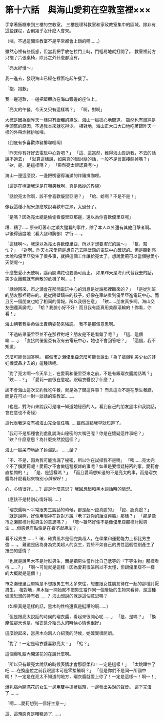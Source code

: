 # 第十六話　與海山愛莉在空教室裡×××

手拿著飯糰來到三樓的空教室。
三樓是理科教室和家政教室集中的區域，除非有這些課程，否則幾乎沒什麼人會來。

（咦，不過這間空教室不是平常都會上鎖的嗎......）

雖然心裡有些疑惑，但當我把手放在拉門上時，門輕易地就打開了。
教室裡前方只擺了六張桌椅，除此之外什麼都沒有。

「亮太好慢～」

我一進去，發現海山已經在裡面吃起午餐了。

「抱、抱歉」

我一邊道歉，一邊把飯糰放在海山旁邊的座位上。

「亮太的午餐，今天又只有這樣嗎？」
「啊，對啊」

大概是因為跟昨天一樣只有飯糰的緣故，海山一臉擔心地問道。
雖然也有單純是手頭緊的原因，不過我本來就吃得少。
相對地，海山正大口大口地吃著跟昨天一樣的外帶炸豬排咖哩。

（到底有多喜歡炸豬排咖哩啊）

「昨天你有好好去電玩中心對吧？」
「這、這當然，難得海山告訴我，不去的話說不過去」
「就算這樣說，如果真的很討厭的話，一般不是會直接翹掉嗎？」
「欸，是、是這樣嗎？」
「果然亮太很認真呢～」

海山一邊這麼說，一邊把嘴塞得滿滿的炸豬排咖哩。

（這是在稱讚我還是在嘲笑我啊，真是微妙的界線）

「話說亮太你啊，該不會喜歡優里亞吧？」
「蛤、蛤啊？不是不是！」

像我這種小蝦米怎麼敢說喜歡市之瀬，太過分了。

「是嗎？因為亮太總是偷偷看優里亞那邊，還以為你喜歡優里亞呢」

糟、糟了......原來盯著市之瀬大腿看的事件，除了本人以外還有其他目擊者啊。
以後得適度地（看大腿和胸部）才行......。

「這樣啊～。我還以為亮太喜歡優里亞，所以才想要*幫忙*的說～」
「幫、幫忙？」
「對啊。昨天本來愛莉是想自己去隔壁鎮的電玩中心確認的。但是聽到亮太說和優里亞發生了很多事，就把這個工作讓給亮太了。想說愛莉可以當個戀愛小天使呢～」

什麼戀愛小天使啊，腦內開滿花也要適可而止。
如果昨天是海山代替我去的話，美少女團體就有解散的危機了啊......！

「話說回來，市之瀬會在那間電玩中心的消息是從誰那裡聽來的？」
「是從別班的朋友那裡聽來的。是從隔壁鎮來的孩子，好像在車站看到優里亞進電玩中心。而且另一個朋友也給了相同的情報，所以我很在意」
「欸......朋友真多啊。海山交友圈還真廣呢」
「蛤？我臉小好不好！而且我有認真用美顏滾輪的！你看，你看！」

海山朝著我拼命做出賣萌姿勢來強調。
我不是那個意思啊。

「不過結果優里亞並不在那裡對吧？朋友是不是看錯了呢？」
「這、這個嘛......」
「直接問優里亞有沒有去電玩中心，她也不會回答吧？」
「這個，我不知道」

怎麼可能會回答啊。
那個市之瀬優里亞怎麼可能會說出「為了搶爆乳美少女的娃娃機獎品才去的」這種話呢。

「對了亮太啊～今天早上，在愛莉和優里亞來之前，不是有跟瑠衣醬說話嗎？」
「欸......？」
「愛莉一直很在意呢。跟瑠衣醬說了什麼？」

該不會海山這次又約我吃午餐，就是為了問這件事？
而且這次不是在學生餐廳，而是在可以一對一談話的空教室......。

（也是，對海山來說我可是唯一知道她秘密的人。看到自己的朋友黑木和我說話，會在意也不奇怪）

這代表我還沒有被海山完全信任嗎......雖然這點我早就知道了。

「我可不是那種會到處亂說海山秘密的大嘴巴喔？你是在懷疑這件事吧？」
「欸？什麼意思？為什麼突然說這個？」

海山一臉呆滯地舔了舔湯匙。
......蛤？

「不、不是，因為我可能洩漏了秘密，所以你在試探我不是嗎」
「唉......亮太完全不了解愛莉呢！愛莉才不會做這種複雜的事呢？如果是要懷疑秘密的事，愛莉會直接問的！」
「是、是這樣嗎？」
「而且愛莉想知道的不是亮太的事，而是瑠衣醬為什麼看起來特別*心情很好*！」

心、心情很好......？
這是什麼意思？
我回想起和黑木談話時的情況。

（應該不是特別心情好啊......）

「瑠衣醬啊～平常跟男生說話的時候，都是超～認真臉的」
「認、認真臉？」
「就是說啊，好像用眼神在對對方說『老子對你的話沒興趣』那樣？」
「那是像市之瀬那樣討厭男生的意思嗎？」
「嗯～雖然好像不是像優里亞那樣討厭男生......但感覺有點像是在*看不起男生*？」

看不起男生......？
確、確實黑木是個完美超人，在學業和運動能力上都比男生強......。
難道是因為身為完美超人的女生，對於不如自己的男性這個性別產生了扭曲的感情？

「也就是說黑木不是討厭男生，而是把男生當作比自己低等的『下等生物』那樣看待......？」
「啊～可能就是這樣！因為愛莉很笨所以不太懂，但跟優里亞不一樣的大概就是這個！」

市之瀬優里亞單純是不想跟男生有太多來往，想要跟女性朋友待在一起的那種討厭男生。
相對地，黑木從一開始就不把男生當作同一個層級的生物來看待，是這種偏激思想的持有者......？
海山想說的就是這個意思嗎？

（如果真是這樣的話，黑木的性格還真是挺糟的啊......）

「但是跟亮太說話的時候的瑠衣醬，看起來很開心呢......」
「是、是嗎？」
「換座位那天也是，瑠衣醬介紹亮太的時候心情也很好」

這麼說起來，當黑木向兩人介紹我的時候，她確實很開朗。

「對了！一定是瑠衣醬喜歡亮太！」
「蛤？」

這個爆乳腦內開滿花的在說什麼啊。

「所以只有跟亮太說話的時候表情才會那麼柔和！一定是這樣！」
「太跳躍性了吧......在換座位之前我跟黑木可是零接觸啊？」
「但是你們不是同一所國中嗎！？一定是在亮太不知道的地方，瑠衣醬就愛上你了！一定是這樣～！啊～！」

爆乳腦內開滿花的女生一邊用雙手摀著臉頰，一邊發出尖銳的聲音。
這下完蛋了......。

「啊......愛莉想到一個好主意～」

這、這預感真是糟糕透了......。